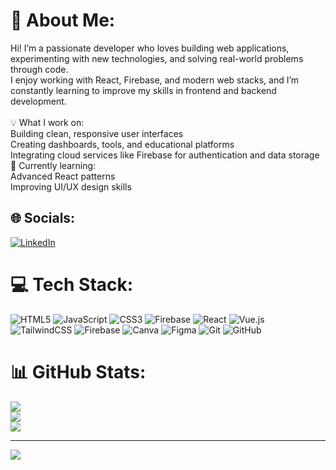 # 💫 About Me:
Hi! I’m a passionate developer who loves building web applications, experimenting with new technologies, and solving real-world problems through code.<br>I enjoy working with React, Firebase, and modern web stacks, and I’m constantly learning to improve my skills in frontend and backend development.<br><br>💡 What I work on:<br>Building clean, responsive user interfaces<br>Creating dashboards, tools, and educational platforms<br>Integrating cloud services like Firebase for authentication and data storage<br>🌱 Currently learning:<br>Advanced React patterns<br>Improving UI/UX design skills<br>


## 🌐 Socials:
[![LinkedIn](https://img.shields.io/badge/LinkedIn-%230077B5.svg?logo=linkedin&logoColor=white)](https://linkedin.com/in/https://www.linkedin.com/in/nahomnigussie-girmay) 

# 💻 Tech Stack:
![HTML5](https://img.shields.io/badge/html5-%23E34F26.svg?style=for-the-badge&logo=html5&logoColor=white) ![JavaScript](https://img.shields.io/badge/javascript-%23323330.svg?style=for-the-badge&logo=javascript&logoColor=%23F7DF1E) ![CSS3](https://img.shields.io/badge/css3-%231572B6.svg?style=for-the-badge&logo=css3&logoColor=white) ![Firebase](https://img.shields.io/badge/firebase-%23039BE5.svg?style=for-the-badge&logo=firebase) ![React](https://img.shields.io/badge/react-%2320232a.svg?style=for-the-badge&logo=react&logoColor=%2361DAFB) ![Vue.js](https://img.shields.io/badge/vue.js-%2335495e.svg?style=for-the-badge&logo=vuedotjs&logoColor=%234FC08D) ![TailwindCSS](https://img.shields.io/badge/tailwindcss-%2338B2AC.svg?style=for-the-badge&logo=tailwind-css&logoColor=white) ![Firebase](https://img.shields.io/badge/firebase-a08021?style=for-the-badge&logo=firebase&logoColor=ffcd34) ![Canva](https://img.shields.io/badge/Canva-%2300C4CC.svg?style=for-the-badge&logo=Canva&logoColor=white) ![Figma](https://img.shields.io/badge/figma-%23F24E1E.svg?style=for-the-badge&logo=figma&logoColor=white) ![Git](https://img.shields.io/badge/git-%23F05033.svg?style=for-the-badge&logo=git&logoColor=white) ![GitHub](https://img.shields.io/badge/github-%23121011.svg?style=for-the-badge&logo=github&logoColor=white)
# 📊 GitHub Stats:
![](https://github-readme-stats.vercel.app/api?username=NAHOMAN&theme=dark&hide_border=false&include_all_commits=true&count_private=true)<br/>
![](https://nirzak-streak-stats.vercel.app/?user=NAHOMAN&theme=dark&hide_border=false)<br/>
![](https://github-readme-stats.vercel.app/api/top-langs/?username=NAHOMAN&theme=dark&hide_border=false&include_all_commits=true&count_private=true&layout=compact)

---
[![](https://visitcount.itsvg.in/api?id=NAHOMAN&icon=5&color=0)](https://visitcount.itsvg.in)

<!-- Proudly created with GPRM ( https://gprm.itsvg.in ) -->
